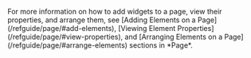 <p>
For more information on how to add widgets to a page, view their properties, and arrange them, see [Adding Elements on a Page](/refguide/page/#add-elements), [Viewing Element Properties](/refguide/page/#view-properties), and [Arranging Elements on a Page](/refguide/page/#arrange-elements) sections in *Page*.
